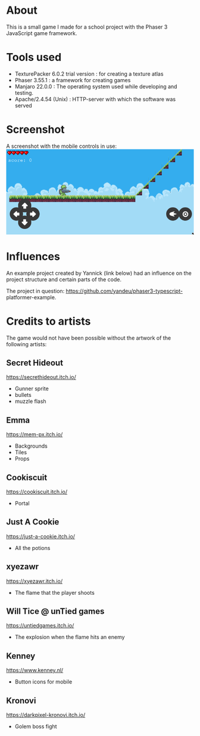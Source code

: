# About

This is a small game I made for a school project with the Phaser 3 JavaScript game framework.

# Tools used

- TexturePacker 6.0.2 trial version : for creating a texture atlas
- Phaser 3.55.1 : a framework for creating games
- Manjaro 22.0.0 : The operating system used while developing and testing.
- Apache/2.4.54 (Unix) : HTTP-server with which the software was served

# Screenshot

A screenshot with the mobile controls in use:
![screenshot of the game](./screenshots/on_mobile.png)

# Influences

An example project created by Yannick (link below) had an influence on the project structure and
certain parts of the code. 

The project in question: https://github.com/yandeu/phaser3-typescript-
platformer-example.

# Credits to artists

The game would not have been possible without the artwork of the following artists:

## Secret Hideout
https://secrethideout.itch.io/
- Gunner sprite
- bullets
- muzzle flash

## Emma
https://mem-px.itch.io/
- Backgrounds
- Tiles
- Props

## Cookiscuit
https://cookiscuit.itch.io/
- Portal

## Just A Cookie
https://just-a-cookie.itch.io/
- All the potions

## xyezawr
https://xyezawr.itch.io/
- The flame that the player shoots

## Will Tice @ unTied games
https://untiedgames.itch.io/
- The explosion when the flame hits an enemy

## Kenney
https://www.kenney.nl/
- Button icons for mobile

## Kronovi
https://darkpixel-kronovi.itch.io/
- Golem boss fight

